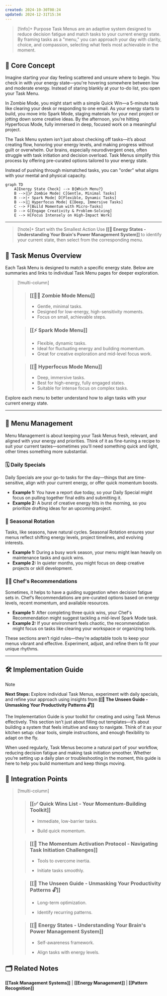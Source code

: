 ```yaml
---
created: 2024-10-30T08:24
updated: 2024-12-31T15:34
---
```

> [!info]+ Purpose
> Task Menus are an adaptive system designed to reduce decision fatigue and match tasks to your current
> energy state. By framing tasks as a "menu," you can approach your day with clarity, choice, and compassion, 
> selecting what feels most achievable in the moment.

## 🧠 **Core Concept**

Imagine starting your day feeling scattered and unsure where to begin. You check in with your energy state—you're hovering somewhere between low and moderate energy. Instead of staring blankly at your to-do list, you open your Task Menu.

In Zombie Mode, you might start with a simple Quick Win—a 5-minute task like clearing your desk or responding to one email. As your energy starts to build, you move into Spark Mode, staging materials for your next project or jotting down some creative ideas. By the afternoon, you're hitting Hyperfocus Mode, fully immersed in deep, focused work on a meaningful project.

The Task Menu system isn’t just about checking off tasks—it’s about creating flow, honoring your energy levels, and making progress without guilt or overwhelm. Our brains, especially neurodivergent ones, often struggle with task initiation and decision overload. Task Menus simplify this process by offering pre-curated options tailored to your energy state.

Instead of pushing through mismatched tasks, you can "order" what aligns with your mental and physical capacity.

```mermaid
graph TD
    A[Energy State Check] --> B{Which Menu?}
    B -->|🧟‍♂️ Zombie Mode| C[Gentle, Minimal Tasks]
    B -->|⚡ Spark Mode| D[Flexible, Dynamic Tasks]
    B -->|🚀 Hyperfocus Mode| E[Deep, Immersive Tasks]
    C --> F[Build Momentum with Micro-Tasks]
    D --> G[Engage Creativity & Problem-Solving]
    E --> H[Focus Intensely on High-Impact Work]
```
---

> [!note]+ Start with the Smallest Action
> Use **[[🔋 Energy States - Understanding Your Brain's Power Management System]]** to identify your current state, then select from the corresponding menu.

## 📖 **Task Menus Overview**
Each Task Menu is designed to match a specific energy state. Below are summaries and links to individual Task Menu pages for deeper exploration.

>[!multi-column]
>> ### [[🧟‍♂️ Zombie Mode Menu]]
>> - Gentle, minimal tasks.
>> - Designed for low-energy, high-sensitivity moments.
>> - Focus on small, achievable steps.
>
>> ### [[⚡ Spark Mode Menu]]
>> - Flexible, dynamic tasks.
>> - Ideal for fluctuating energy and building momentum.
>> - Great for creative exploration and mid-level focus work.
>
>> ### [[🚀 Hyperfocus Mode Menu]]
>> - Deep, immersive tasks.
>> - Best for high-energy, fully engaged states.
>> - Suitable for intense focus on complex tasks.

Explore each menu to better understand how to align tasks with your current energy state.

---

## 📅 **Menu Management**
Menu Management is about keeping your Task Menus fresh, relevant, and aligned with your energy and priorities. Think of it as fine-tuning a recipe to suit your current tastes—sometimes you’ll need something quick and light, other times something more substantial.

### 🗓️ **Daily Specials**
Daily Specials are your go-to tasks for the day—things that are time-sensitive, align with your current energy, or offer quick momentum boosts.

- **Example 1:** You have a report due today, so your Daily Special might focus on pulling together final edits and submitting it.
- **Example 2:** A burst of creative energy hits in the morning, so you prioritize drafting ideas for an upcoming project.

### 🌱 **Seasonal Rotation**
Tasks, like seasons, have natural cycles. Seasonal Rotation ensures your menus reflect shifting energy levels, project timelines, and evolving interests.

- **Example 1:** During a busy work season, your menu might lean heavily on maintenance tasks and quick wins.
- **Example 2:** In quieter months, you might focus on deep creative projects or skill development.

### 👨‍🍳 **Chef's Recommendations**
Sometimes, it helps to have a guiding suggestion when decision fatigue sets in. Chef’s Recommendations are pre-curated options based on energy levels, recent momentum, and available resources.

- **Example 1:** After completing three quick wins, your Chef's Recommendation might suggest tackling a mid-level Spark Mode task.
- **Example 2:** If your environment feels chaotic, the recommendation might focus on tasks like clearing your workspace or organizing tools.

These sections aren’t rigid rules—they’re adaptable tools to keep your menus vibrant and effective. Experiment, adjust, and refine them to fit your unique rhythms.

---

## 🛠️ **Implementation Guide**
>[!note]
> **Next Steps:** Explore individual Task Menus, experiment with daily specials, and refine your approach using insights from **[[🧠 The Unseen Guide - Unmasking Your Productivity Patterns 🔓]]**

The Implementation Guide is your toolkit for creating and using Task Menus effectively. This section isn’t just about filling out templates—it’s about building a system that feels intuitive and easy to navigate. Think of it as your kitchen setup: clear tools, simple instructions, and enough flexibility to adapt on the fly.

When used regularly, Task Menus become a natural part of your workflow, reducing decision fatigue and making task initiation smoother. Whether you’re setting up a daily plan or troubleshooting in the moment, this guide is here to help you build momentum and keep things moving.

## 🔗 **Integration Points**

> [!multi-column]
> 
>> ### [[✅ Quick Wins List - Your Momentum-Building Toolkit]]
>> 
>> - Immediate, low-barrier tasks.
>>     
>> - Build quick momentum.
>>     
> 
>> ### [[🚨 The Momentum Activation Protocol - Navigating Task Initiation Challenges]]
>> 
>> - Tools to overcome inertia.
>>     
>> - Initiate tasks smoothly.
>>     
>
>> ### [[🧠 The Unseen Guide - Unmasking Your Productivity Patterns 🔓]]
>> 
>> - Long-term optimization.
>>     
>> - Identify recurring patterns.
>>     
> 
>> ### [[🔋 Energy States - Understanding Your Brain's Power Management System]]
>> 
>> - Self-awareness framework.
>>     
>> - Align tasks with energy levels.
>>
## 🗂️ **Related Notes**
**[[Task Management Systems]]** | **[[Energy Management]]** | **[[Pattern Recognition]]**
